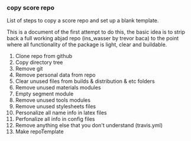 ### copy score repo ###

List of steps to copy a score repo and set up a blank template. 

This is a document of the first attempt to do this, the basic idea is to strip
back a full working abjad repo (ins_wasser by trevor baca) to the point where
all functionality of the package is light, clear and buildable.


 1.  Clone repo from github
 2.  Copy directory tree
 3.  Remove git 
 4.  Remove personal data from repo 
 5.  Clear unused files from builds & distribution & etc folders 
 6.  Remove unused materials modules
 7.  Empty segment module 
 8.  Remove unused tools modules 
 9.  Remove unused stylesheets files 
 10. Personalize all name info in latex files
 11. Perfonalize all info in config files
 12. Remove anything else that you don't understand (travis.yml)
 13. Make repoTemplate


